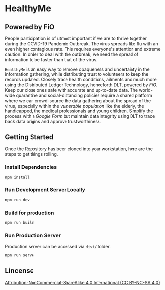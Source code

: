 # HealthyMe

## Powered by FiO

People participation is of utmost important if we are to thrive together during the COVID-19 Pandemic Outbreak.
The virus spreads like flu with an even higher contagious rate. This requires everyone's attention and extreme caution.
In order to deal with the outbreak, we need the spread of information to be faster than that of the virus.

`HealthyMe` is an easy way to remove opaqueness and uncertainty in the information gathering, while distributing trust to volunteers to keep the records updated. Closely trace health conditions, ailments and much more using the Distributed Ledger Technology, henceforth DLT, powered by *FiO.* Keep our close ones safe with accurate and up-to-date data. The world-wide quarantine and social-distancing policies require a shared platform where we can crowd-source the data gathering about the spread of the virus, especially within the _vulnerable population_ like the elderly, the handicapped, the medical professionals and young children. Simplify the process with a _Google Form_ but maintain data integrity using DLT to trace back data origins and approve trustworthiness.

## Getting Started

Once the Repository has been cloned into your workstation, here are the steps to get things rolling.

### Install Dependencies

```sh
npm install
```

### Run Development Server Locally

```sh
npm run dev
```

### Build for production

```sh
npm run build
```

### Run Production Server

Production server can be accessed via `dist/` folder.

```sh
npm run serve
```
## Lincense

[Attribution-NonCommercial-ShareAlike 4.0 International (CC BY-NC-SA 4.0)](https://creativecommons.org/licenses/by-nc-sa/4.0/legalcode)
